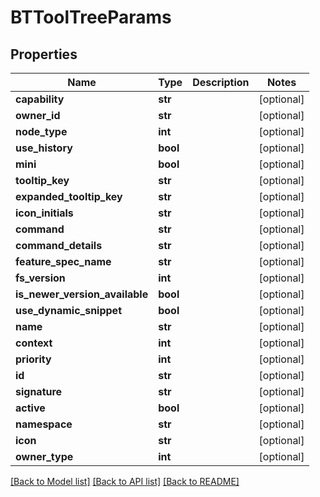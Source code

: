# BTToolTreeParams

## Properties
Name | Type | Description | Notes
------------ | ------------- | ------------- | -------------
**capability** | **str** |  | [optional] 
**owner_id** | **str** |  | [optional] 
**node_type** | **int** |  | [optional] 
**use_history** | **bool** |  | [optional] 
**mini** | **bool** |  | [optional] 
**tooltip_key** | **str** |  | [optional] 
**expanded_tooltip_key** | **str** |  | [optional] 
**icon_initials** | **str** |  | [optional] 
**command** | **str** |  | [optional] 
**command_details** | **str** |  | [optional] 
**feature_spec_name** | **str** |  | [optional] 
**fs_version** | **int** |  | [optional] 
**is_newer_version_available** | **bool** |  | [optional] 
**use_dynamic_snippet** | **bool** |  | [optional] 
**name** | **str** |  | [optional] 
**context** | **int** |  | [optional] 
**priority** | **int** |  | [optional] 
**id** | **str** |  | [optional] 
**signature** | **str** |  | [optional] 
**active** | **bool** |  | [optional] 
**namespace** | **str** |  | [optional] 
**icon** | **str** |  | [optional] 
**owner_type** | **int** |  | [optional] 

[[Back to Model list]](../README.md#documentation-for-models) [[Back to API list]](../README.md#documentation-for-api-endpoints) [[Back to README]](../README.md)


